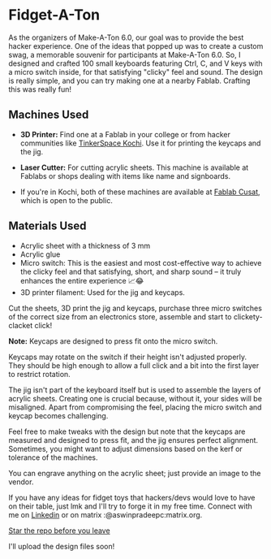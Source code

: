 # Fidget-A-Ton

As the organizers of Make-A-Ton 6.0, our goal was to provide the best hacker experience. One of the ideas that popped up was to create a custom swag, a memorable souvenir for participants at Make-A-Ton 6.0. So, I designed and crafted 100 small keyboards featuring Ctrl, C, and V keys with a micro switch inside, for that satisfying "clicky" feel and sound. The design is really simple, and you can try making one at a nearby Fablab. Crafting this was really fun!
## Machines Used

- **3D Printer:** Find one at a Fablab in your college or from hacker communities like [TinkerSpace Kochi](https://www.tinkerhub.org/tinkerspace). Use it for printing the keycaps and the jig.

- **Laser Cutter:** For cutting acrylic sheets. This machine is available at Fablabs or shops dealing with items like name and signboards.

- If you're in Kochi, both of these machines are available at [Fablab Cusat](https://tbi.cusat.ac.in/team/fablab.html), which is open to the public.

## Materials Used

- Acrylic sheet with a thickness of 3 mm
- Acrylic glue
- Micro switch: This is the easiest and most cost-effective way to achieve the clicky feel and that satisfying, short, and sharp sound – it truly enhances the entire experience 📈😂
- 3D printer filament: Used for the jig and keycaps.

Cut the sheets, 3D print the jig and keycaps, purchase three micro switches of the correct size from an electronics store, assemble and start to clickety-clacket click!

**Note:**
Keycaps are designed to press fit onto the micro switch.

Keycaps may rotate on the switch if their height isn't adjusted properly. They should be high enough to allow a full click and a bit into the first layer to restrict rotation.

The jig isn't part of the keyboard itself but is used to assemble the layers of acrylic sheets. Creating one is crucial because, without it, your sides will be misaligned. Apart from compromising the feel, placing the micro switch and keycap becomes challenging. 

Feel free to make tweaks with the design but note that the keycaps are measured and designed to press fit, and the jig ensures perfect alignment. Sometimes, you might want to adjust dimensions based on the kerf or tolerance of the machines. 

You can engrave anything on the acrylic sheet; just provide an image to the vendor.

If you have any ideas for fidget toys that hackers/devs would love to have on their table, just lmk and I'll try to forge it in my free time. 
Connect with me on [Linkedin](https://www.linkedin.com/in/aswinpradeepc/) or on matrix :@aswinpradeepc:matrix.org.

[Star the repo before you leave](https://youtu.be/dQw4w9WgXcQ)

I'll upload the design files soon!
